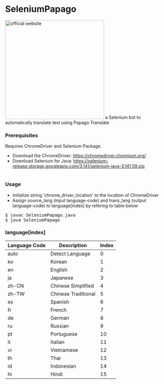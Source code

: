 # SeleniumPapago
<img src="https://camo.githubusercontent.com/bfa4382ee7e27108a0ca2cb7990c32bdbbf650faa43140f9e9ba62101cf74c96/68747470733a2f2f70617061676f2e6e617665722e636f6d2f37396130326635373965343361343232663765633235616563343466343563662e737667" alt="official website" width="320" data-canonical-src="https://papago.naver.com/79a02f579e43a422f7ec25aec44f45cf.svg" style="max-width:100%;">
a Selenium bot to automatically translate text using Papago Translate<br>



### Prerequisites
Requires ChromeDriver and Selenium Package.<br>
- Download the ChromeDriver: https://chromedriver.chromium.org/<br>
- Download Selenium for Java: https://selenium-release.storage.googleapis.com/3.141/selenium-java-3.141.59.zip<br><br>


### Usage
- Initialize string 'chrome_driver_location' to the location of ChromeDriver
- Assign source_lang (input language-code) and trans_lang (output language-code) to language[index] by refering to table below
<pre>
$ javac SeleniumPapago.java
$ java SeleniumPapago
</pre>


### language[index]
|Language Code|	Description|	Index|
|----|----|----|
|auto| Detect Language|	0|
|ko|	Korean|	1|
|en|	English|	2|
|ja|	Japanese|	3|
|zh-CN|	Chinese Simplified|	4|
|zh-TW|	Chinese Traditional|	5|
|es|	Spanish|	6|
|fr|	French|	7|
|de|	German|	8|
|ru|	Russian|	9|
|pt|	Portuguese|	10|
|it|	Italian|	11|
|vi|	Vietnamese|	12|
|th|	Thai|	13|
|id|	Indonesian|	14|
|hi|	Hindi|	15|
